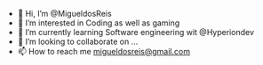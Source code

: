 - 👋 Hi, I’m @MigueldosReis
- 👀 I’m interested in Coding as well as gaming
- 🌱 I’m currently learning Software engineering wit @Hyperiondev
- 💞️ I’m looking to collaborate on ...
- 📫 How to reach me migueldosreis@gmail.com


<!---
MigueldosReis/MigueldosReis is a ✨ special ✨ repository because its `README.md` (this file) appears on your GitHub profile.
You can click the Preview link to take a look at your changes.
--->

